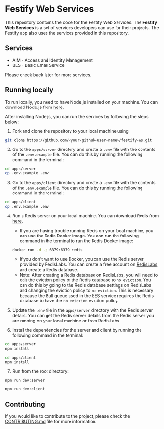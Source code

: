 # Festify Web Services

This repository contains the code for the Festify Web Services. The **Festify Web Services** is a set of services developers can use for their projects. The Festify app also uses the services provided in this repository.

## Services

- AIM - Access and Identity Management
- BES - Basic Email Service

Please check back later for more services.

## Running locally

To run locally, you need to have Node.js installed on your machine. You can download Node.js from [here](https://nodejs.org/).

After installing Node.js, you can run the services by following the steps below:

1. Fork and clone the repository to your local machine using

```bash
git clone https://github.com/<your-github-user-name>/festify-ws.git
```

2. Go to the `apps/server` directory and create a `.env` file with the contents of the `.env.example` file. You can do this by running the following command in the terminal:

```bash
cd apps/server
cp .env.example .env
```

3. Go to the `apps/client` directory and create a `.env` file with the contents of the `.env.example` file. You can do this by running the following command in the terminal:

```bash
cd apps/client
cp .env.example .env
```

4. Run a Redis server on your local machine. You can download Redis from [here](https://redis.io/download).

   - If you are having trouble running Redis on your local machine, you can use the Redis Docker image. You can run the following command in the terminal to run the Redis Docker image:

   ```bash
   docker run -d -p 6379:6379 redis
   ```

   - If you don't want to use Docker, you can use the Redis server provided by RedisLabs. You can create a free account on [RedisLabs](https://redislabs.com/) and create a Redis database.
   - Note: After creating a Redis database on RedisLabs, you will need to edit the eviction policy of the Redis database to `no eviction`. You can do this by going to the Redis database settings on RedisLabs and changing the eviction policy to `no eviction`. This is necessary because the Bull queue used in the BES service requires the Redis database to have the `no eviction` eviction policy.

5. Update the `.env` file in the `apps/server` directory with the Redis server details. You can get the Redis server details from the Redis server you are running on your local machine or from RedisLabs.

6. Install the dependencies for the server and client by running the following command in the terminal:

```bash
cd apps/server
npm install

cd apps/client
npm install
```

7. Run from the root directory:

```bash
npm run dev:server

npm run dev:client
```

## Contributing

If you would like to contribute to the project, please check the [CONTRIBUTING.md](CONTRIBUTING.md) file for more information.
